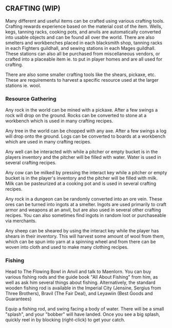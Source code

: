## CRAFTING (WIP)

Many different and useful items can be crafted using various crafting tools. Crafting rewards experience based on the material cost of the item. Wells, kegs, tanning racks, cooking pots, and anvils are automatically converted into usable objects and can be found all over the world. There are also smelters and workbenches placed in each blacksmith shop, tanning racks in each Fighters guildhall, and sewing stations in each Mages guildhall. These stations can also all be purchased from miscellaneous vendors, or crafted into a placeable item ie. to put in player homes and are all used for crafting.

There are also some smaller crafting tools like the shears, pickaxe, etc. These are requirements to harvest a specific resource used at the larger stations ie. wool.

### Resource Gathering

Any rock in the world can be mined with a pickaxe. After a few swings a rock will drop on the ground. Rocks can be converted to stone at a workbench which is used in many crafting recipes.

Any tree in the world can be chopped with any axe. After a few swings a log will drop onto the ground. Logs can be converted to boards at a workbench which are used in many crafting recipes.

Any well can be interacted with while a pitcher or empty bucket is in the players inventory and the pitcher will be filled with water. Water is used in several crafting recipes.

Any cow can be milked by pressing the interact key while a pitcher or empty bucket is in the player's inventory and the pitcher will be filled with milk. Milk can be pasteurized at a cooking pot and is used in several crafting recipes.

Any rock in a dungeon can be randomly converted into an ore vein. These ores can be turned into ingots at a smelter. Ingots are used primarily to craft armor and weapons at an anvil, but are also used in several other crafting recipes. You can also sometimes find ingots in random loot or purchaseable via merchants.

Any sheep can be sheared by using the interact key while the player has shears in their inventory. This will harvest some amount of wool from them, which can be spun into yarn at a spinning wheel and from there can be woven into cloth and used to make many clothing recipes.

### Fishing
Head to The Flowing Bowl in Anvil and talk to Maenlorn. You can buy various fishing rods and the guide book "All About Fishing" from him, as well as ask him several things about fishing. Alternatively, the standard wooden fishing rod is available in the Imperial City (Jensine, Sergius from Three Brothers), Bravil (The Fair Deal), and Leyawiin (Best Goods and Guarantees)

Equip a fishing rod, and swing facing a body of water. There will be a small "splash", and your "bobber" will have landed. Once you see a big splash, quickly reel in by blocking (right-click) to get your catch.

